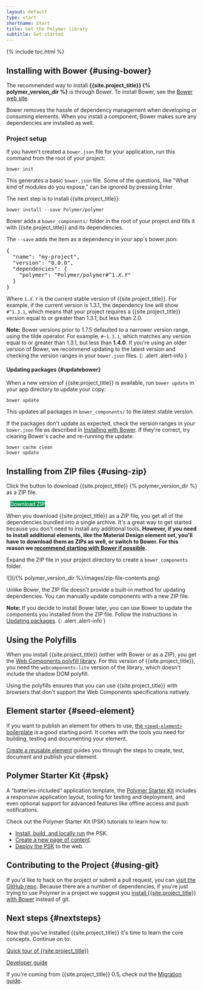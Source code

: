 ```yaml
---
layout: default
type: start
shortname: Start
title: Get the Polymer library
subtitle: Get started
---
```


<style>
 paper-button[raised].cta {
      background-color: #0f9d58;
      color: white;
      fill: white;
      margin: 10px;
}

.download-button {
  background: #4285f4;
  color: #fff;
  font-size: 18px;
  fill: #fff;
}

.download-button:hover {
  background: #2a56c6;
}

.download-button::shadow paper-ripple {
  color: #fff;
}
</style>

{% include toc.html %}

## Installing with Bower {#using-bower}

The recommended way to install **{{site.project_title}} {% polymer_version_dir %}**
is through Bower. To install Bower, see the [Bower web site](http://bower.io/).

Bower removes the hassle of dependency management when developing or consuming
elements. When you install a component, Bower makes sure any dependencies are
installed as well.

### Project setup

If you haven't created a `bower.json` file for your application, run this
command from the root of your project:

    bower init

This generates a basic `bower.json` file. Some of the questions, like
"What kind of modules do you expose," can be ignored by pressing Enter.

The next step is to install {{site.project_title}}:

    bower install --save Polymer/polymer

Bower adds a `bower_components/` folder in the root of your project and
fills it with {{site.project_title}} and its dependencies.

The `--save` adds the item as a dependency in *your* app's bower.json:

<pre>
{
  "name": "my-project",
  "version": "0.0.0",
  "dependencies": {
    "polymer": "Polymer/polymer#^1.<var>X.Y</var>"
  }
}
</pre>

Where <code>1.<var>X.Y</var></code> is the current stable version of
{{site.project_title}}. For example, if the current version is 1.3.1,
the dependency line will show `#^1.3.1`, which means that your project
requires a {{site.project_title}} version equal to or greater than 1.3.1,
but less than 2.0.

**Note:** Bower versions prior to 1.7.5 defaulted to a narrower version
range, using the tilde operator. For example, `#~1.3.1`, which
matches  any version equal to or greater than 1.3.1, but less than
**1.4.0**. If you're using an older version of Bower, we recommend
updating to the latest version and checking the version ranges in your
`bower.json` files.
{: .alert .alert-info }

#### Updating packages {#updatebower}

When a new version of {{site.project_title}} is available, run `bower update`
in your app directory to update your copy:

    bower update

This updates all packages in `bower_components/` to the latest stable version.

If the packages don't update as expected, check the version ranges in your
`bower.json` file as described in [Installing with Bower](#using-bower).
If they're correct, try clearing Bower's cache and re-running the update:

    bower cache clean
    bower update

## Installing from ZIP files {#using-zip}

Click the button to download {{site.project_title}} {% polymer_version_dir %} as a ZIP file.

<p><a href="http://zipper.bowerarchiver.appspot.com/archive?polymer=Polymer/polymer%23%5E1.2.0">
  <paper-button class="cta" raised><core-icon icon="file-download"></core-icon>Download ZIP</paper-button>
</a></p>

When you download {{site.project_title}} as a ZIP file, you get all of
the dependencies bundled into a single archive. It's a great way to get
started because you don't need to install any additional tools. **However, if you need to install additional elements, like the Material Design element set, you'll have to download them as ZIPs as well, or switch to Bower. For this reason we [recommend starting with Bower if possible](#using-bower).**

Expand the ZIP file in your project directory to create a `bower_components` folder.

![](/{% polymer_version_dir %}/images/zip-file-contents.png)

Unlike Bower, the ZIP file doesn't provide a built-in method
for updating dependencies. You can manually update components with a new ZIP
file.

**Note:**  If you decide to install Bower later, you can use Bower to update the
components you installed from the ZIP file. Follow the instructions in
[Updating packages](#updatebower).
{: .alert .alert-info }

## Using the Polyfills

When you install {{site.project_title}} (either with Bower or as a ZIP), you get the
[Web Components polyfill library](http://webcomponents.org/polyfills/).
For this version of {{site.project_title}}, you need the `webcomponents-lite` version of the
library, which doesn't include the shadow DOM polyfill.

Using the polyfills ensures that you can use {{site.project_title}} with browsers that don't support
the Web Components specifications natively.

## Element starter {#seed-element}

If you want to publish an element for others to use, [the
`<seed-element>` boilerplate](https://github.com/polymerelements/seed-element) is a good starting point. It comes with the tools
you need for building, testing and documenting your element.

[Create a reusable element](reusableelements.html) guides you through the
steps to create, test, document and publish your element.

## Polymer Starter Kit {#psk}

A “batteries-included” application template, the
[Polymer Starter Kit](https://developers.google.com/web/tools/polymer-starter-kit/)
includes a responsive application layout, tooling for testing and deployment, and
even optional support for advanced features like offline access and push notifications.

Check out the Polymer Starter Kit (PSK) tutorials to learn how to:

*   [Install, build, and locally run](psk/set-up.html) the PSK.
*   [Create a new page of content](psk/create-a-page.html).
*   [Deploy the PSK](psk/deploy.html) to the web.

## Contributing to the Project {#using-git}

If you'd like to hack on
the project or submit a pull request, you can [visit the GitHub repo](https://github.com/Polymer/polymer). Because there are a number of dependencies, if you're just trying to use Polymer in a project we suggest you [install
{{site.project_title}} with Bower](#using-bower) instead of git.

## Next steps {#nextsteps}

Now that you've installed {{site.project_title}} it's time to learn the core
concepts.  Continue on to:

<p><a href="quick-tour.html">
  <paper-button raised><core-icon icon="arrow-forward"></core-icon>Quick tour of {{site.project_title}}</paper-button>
</a></p>


<p><a href="../devguide/feature-overview.html">
  <paper-button raised><core-icon icon="arrow-forward"></core-icon>Developer guide</paper-button>
</a></p>

If you're coming from {{site.project_title}} 0.5, check out the [Migration guide](../migration.html).
